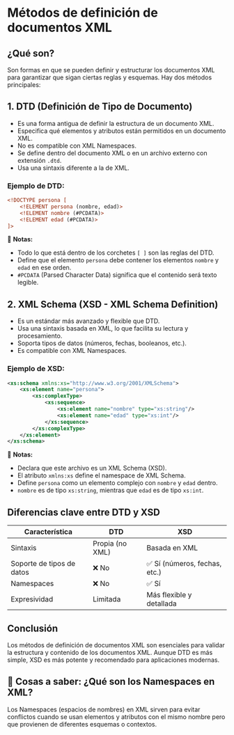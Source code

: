 # Métodos de definición de documentos XML

## ¿Qué son?
Son formas en que se pueden definir y estructurar los documentos XML para garantizar que sigan ciertas reglas y esquemas. Hay dos métodos principales:

## 1. DTD (Definición de Tipo de Documento)

- Es una forma antigua de definir la estructura de un documento XML.
- Especifica qué elementos y atributos están permitidos en un documento XML.
- No es compatible con XML Namespaces.
- Se define dentro del documento XML o en un archivo externo con extensión `.dtd`.
- Usa una sintaxis diferente a la de XML.

### Ejemplo de DTD:

```xml
<!DOCTYPE persona [
    <!ELEMENT persona (nombre, edad)>
    <!ELEMENT nombre (#PCDATA)>
    <!ELEMENT edad (#PCDATA)>
]>
```

📌 **Notas:**
- Todo lo que está dentro de los corchetes `[ ]` son las reglas del DTD.
- Define que el elemento `persona` debe contener los elementos `nombre` y `edad` en ese orden.
- `#PCDATA` (Parsed Character Data) significa que el contenido será texto legible.

## 2. XML Schema (XSD - XML Schema Definition)

- Es un estándar más avanzado y flexible que DTD.
- Usa una sintaxis basada en XML, lo que facilita su lectura y procesamiento.
- Soporta tipos de datos (números, fechas, booleanos, etc.).
- Es compatible con XML Namespaces.

### Ejemplo de XSD:

```xml
<xs:schema xmlns:xs="http://www.w3.org/2001/XMLSchema">
    <xs:element name="persona">
        <xs:complexType>
            <xs:sequence>
                <xs:element name="nombre" type="xs:string"/>
                <xs:element name="edad" type="xs:int"/>
            </xs:sequence>
        </xs:complexType>
    </xs:element>
</xs:schema>
```

📌 **Notas:**
- Declara que este archivo es un XML Schema (XSD).
- El atributo `xmlns:xs` define el namespace de XML Schema.
- Define `persona` como un elemento complejo con `nombre` y `edad` dentro.
- `nombre` es de tipo `xs:string`, mientras que `edad` es de tipo `xs:int`.

## Diferencias clave entre DTD y XSD

| Característica | DTD | XSD |
|--------------|----|----|
| Sintaxis | Propia (no XML) | Basada en XML |
| Soporte de tipos de datos | ❌ No | ✅ Sí (números, fechas, etc.) |
| Namespaces | ❌ No | ✅ Sí |
| Expresividad | Limitada | Más flexible y detallada |

## Conclusión
Los métodos de definición de documentos XML son esenciales para validar la estructura y contenido de los documentos XML. Aunque DTD es más simple, XSD es más potente y recomendado para aplicaciones modernas.

## 📌 Cosas a saber: ¿Qué son los Namespaces en XML?
Los Namespaces (espacios de nombres) en XML sirven para evitar conflictos cuando se usan elementos y atributos con el mismo nombre pero que provienen de diferentes esquemas o contextos.

